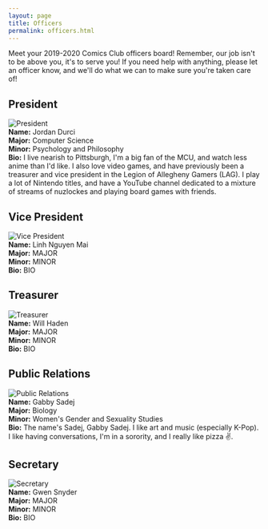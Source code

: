 ```yaml
---
layout: page
title: Officers
permalink: officers.html
---
```


Meet your 2019-2020 Comics Club officers board!  Remember, our job isn't to be above you, it's to serve you!  If you need help with anything, please let an officer know, and we'll do what we can to make sure you're taken care of!

## President
![President](../images/officers/placeholder.png)  
**Name:** Jordan Durci  
**Major:** Computer Science  
**Minor:** Psychology and Philosophy  
**Bio:** I live nearish to Pittsburgh, I'm a big fan of the MCU, and watch less anime than I'd like.  I also love video games, and have previously been a treasurer and vice president in the Legion of Allegheny Gamers (LAG).  I play a lot of Nintendo titles, and have a YouTube channel dedicated to a mixture of streams of nuzlockes and playing board games with friends.  

## Vice President
![Vice President](../images/officers/placeholder.png)  
**Name:** Linh Nguyen Mai  
**Major:** MAJOR  
**Minor:** MINOR  
**Bio:** BIO  

## Treasurer
![Treasurer](../images/officers/placeholder.png)  
**Name:** Will Haden  
**Major:** MAJOR  
**Minor:** MINOR  
**Bio:** BIO  

## Public Relations
![Public Relations](../images/officers/placeholder.png)  
**Name:** Gabby Sadej  
**Major:** Biology  
**Minor:** Women's Gender and Sexuality Studies  
**Bio:** The name's Sadej, Gabby Sadej.  I like art and music (especially K-Pop).  I like having conversations, I'm in a sorority, and I really like pizza :v:.  

## Secretary
![Secretary](../images/officers/placeholder.png)  
**Name:** Gwen Snyder  
**Major:** MAJOR  
**Minor:** MINOR  
**Bio:** BIO  
